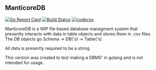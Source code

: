 ## ManticoreDB

[![Go Report Card](https://goreportcard.com/badge/CalebDepatie/ManticoreDB)](https://goreportcard.com/report/CalebDepatie/ManticoreDB)
[![Build Status](https://travis-ci.org/CalebDepatie/ManticoreDB.svg?branch=master)](https://travis-ci.org/CalebDepatie/ManticoreDB)
[![codecov](https://codecov.io/gh/CalebDepatie/ManticoreDB/branch/master/graph/badge.svg)](https://codecov.io/gh/CalebDepatie/ManticoreDB)


ManticoreDB is a WIP file based database managment system that presently interacts with data in table objects and stores them in .csv files.
The DB objects go Schema -> DB('s) -> Table('s)

All data is presently required to be a string.

This version was created to test making a DBMS' in golang and is not intended for usage.
